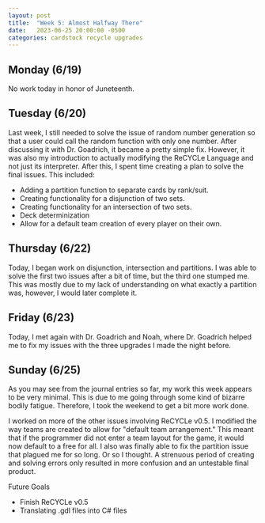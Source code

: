 ```yaml
---
layout: post
title:  "Week 5: Almost Halfway There"
date:   2023-06-25 20:00:00 -0500
categories: cardstock recycle upgrades
---
```

## Monday (6/19)
No work today in honor of Juneteenth.

## Tuesday (6/20)
Last week, I still needed to solve the issue of random number generation so that a user could call the random function with only one number. After discussing it with Dr. Goadrich, it became a pretty simple fix. However, it was also my introduction to actually modifying the ReCYCLe Language and not just its interpreter. After this, I spent time creating a plan to solve the final issues. This included:
- Adding a partition function to separate cards by rank/suit.
- Creating functionality for a disjunction of two sets.
- Creating functionality for an intersection of two sets.
- Deck determinization
- Allow for a default team creation of every player on their own.

## Thursday (6/22)
Today, I began work on disjunction, intersection and partitions. I was able to solve the first two issues after a bit of time, but the third one stumped me. This was mostly due to my lack of understanding on what exactly a partition was, however, I would later complete it.

## Friday (6/23)
Today, I met again with Dr. Goadrich and Noah, where Dr. Goadrich helped me to fix my issues with the three upgrades I made the night before.

## Sunday (6/25)
As you may see from the journal entries so far, my work this week appears to be very minimal. This is due to me going through some kind of bizarre bodily fatigue. Therefore, I took the weekend to get a bit more work done.

I worked on more of the other issues involving ReCYCLe v0.5. I modified the way teams are created to allow for "default team arrangement." This meant that if the programmer did not enter a team layout for the game, it would now default to a free for all. I also was finally able to fix the partition issue that plagued me for so long. Or so I thought. A strenuous period of creating and solving errors only resulted in more confusion and an untestable final product.

Future Goals
- Finish ReCYCLe v0.5
- Translating .gdl files into C# files